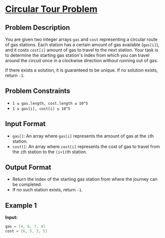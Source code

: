 # [Circular Tour Problem](https://www.geeksforgeeks.org/problems/circular-tour-1587115620/1)

## Problem Description

You are given two integer arrays `gas` and `cost` representing a circular route of gas stations. Each station has a certain amount of gas available (`gas[i]`), and it costs `cost[i]` amount of gas to travel to the next station. Your task is to determine the starting gas station's index from which you can travel around the circuit once in a clockwise direction without running out of gas.

If there exists a solution, it is guaranteed to be unique. If no solution exists, return `-1`.

## Problem Constraints

- `1 ≤ gas.length, cost.length ≤ 10^5`
- `1 ≤ gas[i], cost[i] ≤ 10^5`

## Input Format

- `gas[]`: An array where `gas[i]` represents the amount of gas at the `i`th station.
- `cost[]`: An array where `cost[i]` represents the cost of gas to travel from the `i`th station to the `(i+1)`th station.

## Output Format

- Return the index of the starting gas station from where the journey can be completed.
- If no such station exists, return `-1`.

## Example 1

**Input:**

```cpp
gas = [4, 6, 7, 4]
cost = [6, 5, 3, 5]
